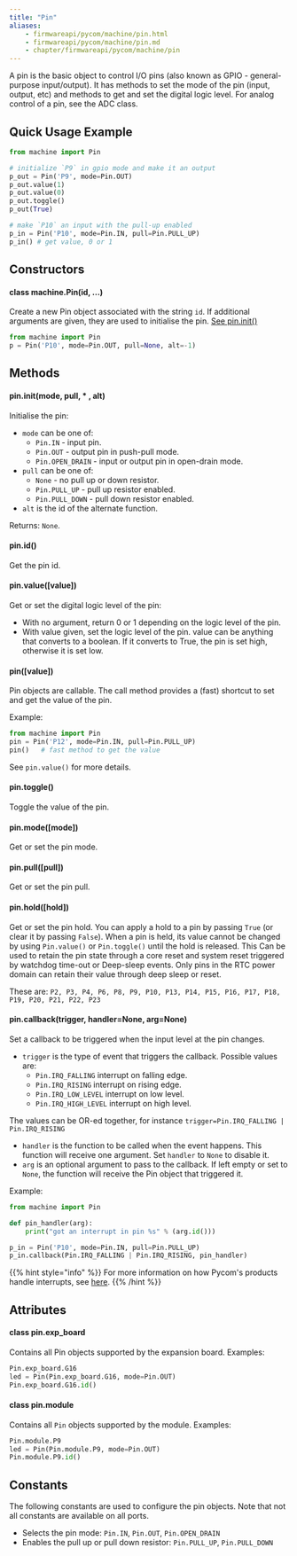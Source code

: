 ```yaml
---
title: "Pin"
aliases:
    - firmwareapi/pycom/machine/pin.html
    - firmwareapi/pycom/machine/pin.md
    - chapter/firmwareapi/pycom/machine/pin
---
```

A pin is the basic object to control I/O pins (also known as GPIO - general-purpose input/output). It has methods to set the mode of the pin (input, output, etc) and methods to get and set the digital logic level. For analog control of a pin, see the ADC class.

## Quick Usage Example

```python
from machine import Pin

# initialize `P9` in gpio mode and make it an output
p_out = Pin('P9', mode=Pin.OUT)
p_out.value(1)
p_out.value(0)
p_out.toggle()
p_out(True)

# make `P10` an input with the pull-up enabled
p_in = Pin('P10', mode=Pin.IN, pull=Pin.PULL_UP)
p_in() # get value, 0 or 1
```

## Constructors

#### class machine.Pin(id, ...)

Create a new Pin object associated with the string `id`. If additional arguments are given, they are used to initialise the pin. [See pin.init()](../pin#pin-init-mode-pull-alt)

```python
from machine import Pin
p = Pin('P10', mode=Pin.OUT, pull=None, alt=-1)
```

## Methods

#### pin.init(mode, pull, \* , alt)

Initialise the pin:

* `mode` can be one of:
  * `Pin.IN` - input pin.
  * `Pin.OUT` - output pin in push-pull mode.
  * `Pin.OPEN_DRAIN` - input or output pin in open-drain mode.
* `pull` can be one of:
  * `None` - no pull up or down resistor.
  * `Pin.PULL_UP` - pull up resistor enabled.
  * `Pin.PULL_DOWN` - pull down resistor enabled.
* `alt` is the id of the alternate function.

Returns: `None`.

#### pin.id()

Get the pin id.

#### pin.value(\[value\])

Get or set the digital logic level of the pin:

* With no argument, return 0 or 1 depending on the logic level of the pin.
* With value given, set the logic level of the pin. value can be anything that converts to a boolean. If it converts to True, the pin is set high, otherwise it is set low.

#### pin(\[value\])

Pin objects are callable. The call method provides a (fast) shortcut to set and get the value of the pin.

Example:

```python
from machine import Pin
pin = Pin('P12', mode=Pin.IN, pull=Pin.PULL_UP)
pin()   # fast method to get the value
```

See `pin.value()` for more details.

#### pin.toggle()

Toggle the value of the pin.

#### pin.mode(\[mode\])

Get or set the pin mode.

#### pin.pull(\[pull\])

Get or set the pin pull.

#### pin.hold(\[hold\])

Get or set the pin hold. You can apply a hold to a pin by passing `True` (or clear it by passing `False`). When a pin is held, its value cannot be changed by using `Pin.value()` or `Pin.toggle()` until the hold is released. This Can be used to retain the pin state through a core reset and system reset triggered by watchdog time-out or Deep-sleep events. Only pins in the RTC power domain can retain their value through deep sleep or reset.

These are: `P2, P3, P4, P6, P8, P9, P10, P13, P14, P15, P16, P17, P18, P19, P20, P21, P22, P23`

#### pin.callback(trigger, handler=None, arg=None)

Set a callback to be triggered when the input level at the pin changes.

* `trigger` is the type of event that triggers the callback. Possible values are:
  * `Pin.IRQ_FALLING` interrupt on falling edge.
  * `Pin.IRQ_RISING` interrupt on rising edge.
  * `Pin.IRQ_LOW_LEVEL` interrupt on low level.
  * `Pin.IRQ_HIGH_LEVEL` interrupt on high level.

The values can be OR-ed together, for instance `trigger=Pin.IRQ_FALLING | Pin.IRQ_RISING`

* `handler` is the function to be called when the event happens. This function will receive one argument. Set `handler` to `None` to disable it.
* `arg` is an optional argument to pass to the callback. If left empty or set to `None`, the function will receive the Pin object that triggered it.

Example:

```python
from machine import Pin

def pin_handler(arg):
    print("got an interrupt in pin %s" % (arg.id()))

p_in = Pin('P10', mode=Pin.IN, pull=Pin.PULL_UP)
p_in.callback(Pin.IRQ_FALLING | Pin.IRQ_RISING, pin_handler)
```

{{% hint style="info" %}}
For more information on how Pycom's products handle interrupts, see [here](../../../notes.md#interrupt-handling).
{{% /hint %}}

## Attributes

#### class pin.exp\_board

Contains all Pin objects supported by the expansion board. Examples:

```python
Pin.exp_board.G16
led = Pin(Pin.exp_board.G16, mode=Pin.OUT)
Pin.exp_board.G16.id()
```

#### class pin.module

Contains all `Pin` objects supported by the module. Examples:

```python
Pin.module.P9
led = Pin(Pin.module.P9, mode=Pin.OUT)
Pin.module.P9.id()
```

## Constants

The following constants are used to configure the pin objects. Note that not all constants are available on all ports.

* Selects the pin mode: `Pin.IN`, `Pin.OUT`, `Pin.OPEN_DRAIN`
* Enables the pull up or pull down resistor: `Pin.PULL_UP`, `Pin.PULL_DOWN`
